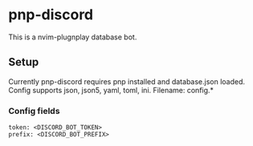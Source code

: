 # pnp-discord
This is a nvim-plugnplay database bot.

## Setup
Currently pnp-discord requires pnp installed and database.json loaded.
Config supports json, json5, yaml, toml, ini. Filename: config.*

### Config fields
```
token: <DISCORD_BOT_TOKEN>
prefix: <DISCORD_BOT_PREFIX>
```